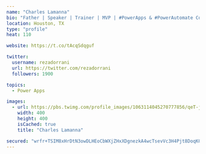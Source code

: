 ```yaml
---
name: "Charles Lamanna"
bio: "Father | Speaker | Trainer | MVP | #PowerApps & #PowerAutomate Community Super User | YouTuber Right-pointing triangle http://youtube.com/c/rezadorrani | Learn - Share - Clockwise rightwards and leftwards open circle arrows"
location: Houston, TX
type: "profile"
heat: 110

website: https://t.co/tAcqSdqguf

twitter:
  username: rezadorrani
  url: https://twitter.com/rezadorrani
  followers: 1900

topics:
  - Power Apps

images:
  - url: https://pbs.twimg.com/profile_images/1063114045270777856/qeT-jpWr_400x400.jpg
    width: 400
    height: 400
    isCached: true
    title: "Charles Lamanna"

secured: "wrfr+TSIM8xHrDtN3owDLHEoCbWXjZHxXDgnezkA4wcTsevVc3H4Pjt8DoqKG+pK+aSF8U+jv42QoeCNhxsdGREnmDSvgvaP9OdpBok3WZWQUzR6H8utrqzUW0jZ2yfizREacg0iBkJoFZ5Jw0Ut1yPPvHF1flTpfFwWCSrOD5iqhOMDjLaj5oebGaRangYPOmh4UMalearIbmCajUquKoxsgofRiwYChR+wUKWKtLk0dO3aSWcIrckpqNAWCNRS7QZVOD52tMpDjBETImUNiCWYkElREcx76Bc/PZyxyrNV572GINkYMzzE38yj+ngwbB3MJhv5UkXfim5/x/IOLbADURpqD65oT/PODgBEGlFbMg73IkYpjro1Glhu/42jOhXhELqE4Md/1x1J2NYp7y/GAlV4kMfOY6MBQhFGFVI=;YbcSUsPJHIzKaOGvgIAqsg=="
---
```


